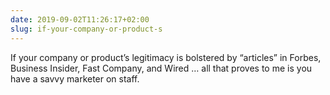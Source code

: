 ```yaml
---
date: 2019-09-02T11:26:17+02:00
slug: if-your-company-or-product-s
---
```

If your company or product’s legitimacy is bolstered by “articles” in Forbes, Business Insider, Fast Company, and Wired … all that proves to me is you have a savvy marketer on staff.

